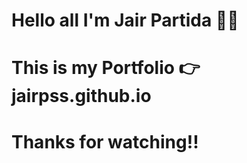# Hello all I'm Jair Partida 🙋‍♂️

# This is my Portfolio 👉 jairpss.github.io  

# Thanks for watching!! 
